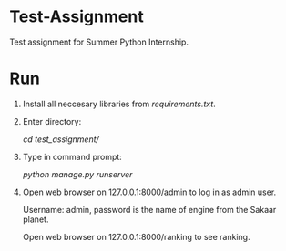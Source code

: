 # Test-Assignment
Test assignment for Summer Python Internship.

# Run
1) Install all neccesary libraries from *requirements.txt*.

2) Enter directory:

    *cd test_assignment/*

3) Type in command prompt:

    *python manage.py runserver*

4) Open web browser on 127.0.0.1:8000/admin to log in as admin user.

    Username: admin, password is the name of engine from the Sakaar planet.

    Open web browser on 127.0.0.1:8000/ranking to see ranking.
